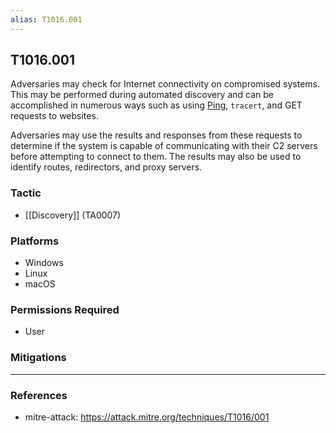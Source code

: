 ```yaml
---
alias: T1016.001
---
```


## T1016.001

Adversaries may check for Internet connectivity on compromised systems. This may be performed during automated discovery and can be accomplished in numerous ways such as using [Ping](https://attack.mitre.org/software/S0097), <code>tracert</code>, and GET requests to websites.

Adversaries may use the results and responses from these requests to determine if the system is capable of communicating with their C2 servers before attempting to connect to them. The results may also be used to identify routes, redirectors, and proxy servers.


### Tactic
- [[Discovery]] (TA0007)

### Platforms
- Windows
- Linux
- macOS

### Permissions Required
- User

### Mitigations


---
### References

- mitre-attack: https://attack.mitre.org/techniques/T1016/001
